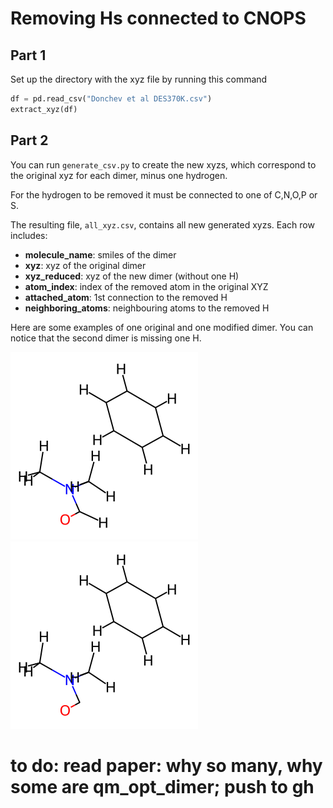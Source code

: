 # Removing Hs connected to CNOPS

## Part 1
Set up the directory with the xyz file by running this command

```python
df = pd.read_csv("Donchev et al DES370K.csv")
extract_xyz(df)
```

## Part 2
You can run `generate_csv.py` to create the new xyzs, which correspond to the original xyz for each dimer, minus one hydrogen.

For the hydrogen to be removed it must be connected to one of C,N,O,P or S.

The resulting file, `all_xyz.csv`, contains all new generated xyzs. 
Each row includes:
- **molecule_name**: smiles of the dimer
- **xyz**: xyz of the original dimer
- **xyz_reduced**: xyz of the new dimer (without one H)
- **atom_index**: index of the removed atom in the original XYZ
- **attached_atom**: 1st connection to the removed H
- **neighboring_atoms**: neighbouring atoms to the removed H

Here are some examples of one original and one modified dimer. You can notice that the second dimer is missing one H.

![](bde_data/whole.png)
![](bde_data/1.png)

# to do: read paper: why so many, why some are qm_opt_dimer; push to gh
